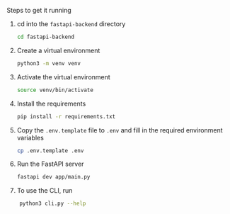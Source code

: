 Steps to get it running
1. cd into the `fastapi-backend` directory
    ```bash
    cd fastapi-backend
    ```
2. Create a virtual environment
    ```bash
    python3 -m venv venv
    ```
3. Activate the virtual environment
    ```bash
    source venv/bin/activate
    ```
3. Install the requirements
    ```bash
    pip install -r requirements.txt
    ```
4. Copy the `.env.template` file to `.env` and fill in the required environment variables
    ```bash
    cp .env.template .env
    ```
5. Run the FastAPI server
    ```bash
    fastapi dev app/main.py
    ```

6. To use the CLI, run
```bash
    python3 cli.py --help
```

